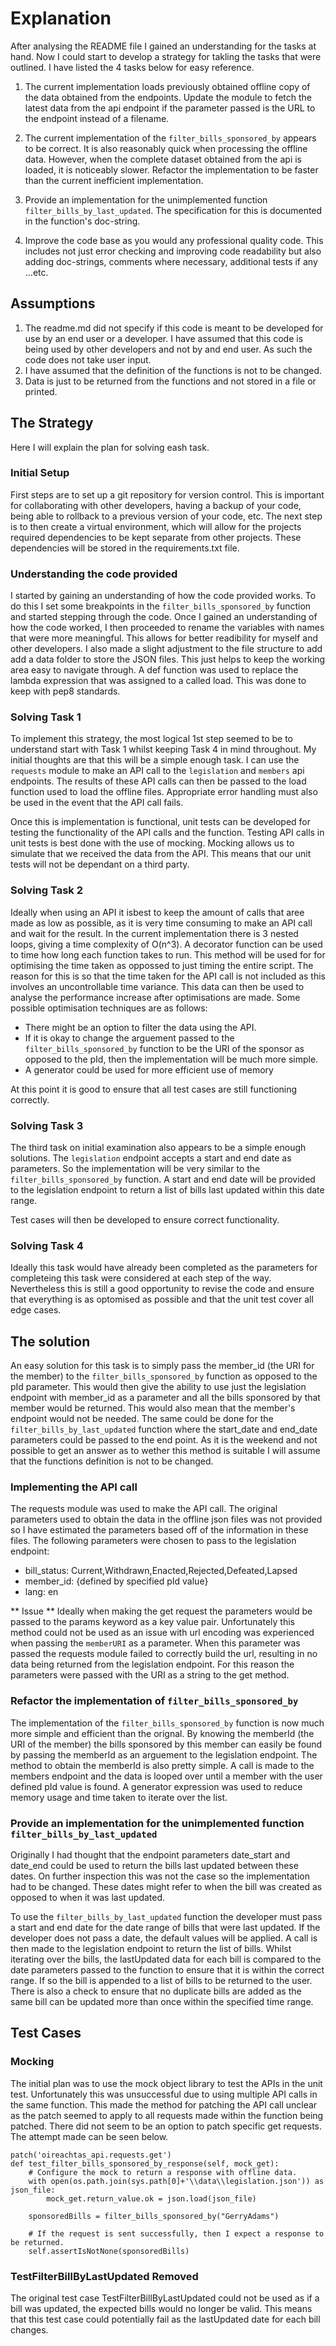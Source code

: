 # Explanation

After analysing the README file I gained an understanding for the tasks at hand. Now I could start to develop a strategy for takling the tasks that were outlined. I have listed the 4 tasks below for easy reference.

1. The current implementation loads previously obtained offline copy of the data obtained from the endpoints. Update the module to fetch the latest data from the api endpoint if the parameter passed is the URL to the endpoint instead of a filename.

2. The current implementation of the `filter_bills_sponsored_by` appears to be correct. It is also reasonably quick when processing the offline data. However, when the complete dataset obtained from the api is loaded, it is noticeably slower. Refactor the implementation to be faster than the current inefficient implementation.

3. Provide an implementation for the unimplemented function `filter_bills_by_last_updated`. The specification for this is documented in the function's doc-string.

4. Improve the code base as you would any professional quality code. This includes not just error checking and improving code readability but also adding doc-strings, comments where necessary, additional tests if any ...etc.

## Assumptions
1. The readme.md did not specify if this code is meant to be developed for use by an end user or a developer. I have assumed that this code is being used by other developers and not by and end user. As such the code does not take user input.
2. I have assumed that the definition of the functions is not to be changed.
3. Data is just to be returned from the functions and not stored in a file or printed.

## The Strategy
Here I will explain the plan for solving eash task.

### Initial Setup
First steps are to set up a git repository for version control. This is important for collaborating with other developers, having a backup of your code, being able to rollback to a previous version of your code, etc. The next step is to then create a virtual environment, which will allow for the projects required dependencies to be kept separate from other projects. These dependencies will be stored in the requirements.txt file.

### Understanding the code provided
I started by gaining an understanding of how the code provided works. To do this I set some breakpoints in the `filter_bills_sponsored_by` function and started stepping through the code. Once I gained an understanding of how the code worked, I then proceeded to rename the variables with names that were more meaningful. This allows for better readibility for myself and other developers. I also made a slight adjustment to the file structure to add add a data folder to store the JSON files. This just helps to keep the working area easy to navigate through. A def function was used to replace the lambda expression that was assigned to a  called load. This was done to keep with pep8 standards.

### Solving Task 1
To implement this strategy, the most logical 1st step seemed to be to understand start with Task 1 whilst keeping Task 4 in mind throughout. My initial thoughts are that this will be a simple enough task. I can use the `requests` module to make an API call to the `legislation` and `members` api endpoints. The results of these API calls can then be passed to the load function used to load the offline files. Appropriate error handling must also be used in the event that the API call fails.

Once this is implementation is functional, unit tests can be developed for testing the functionality of the API calls and the function. Testing API calls in unit tests is best done with the use of mocking. Mocking allows us to simulate that we received the data from the API. This means that our unit tests will not be dependant on a third party.

### Solving Task 2
Ideally when using an API it isbest to keep the amount of calls that aree made as low as possible, as it is very time consuming to make an API call and wait for the result. In the current implementation there is 3 nested loops, giving a time complexity of O(n^3). A decorator function can be used to time how long each function takes to run. This method will be used for for optimising the time taken as oppossed to just timing the entire script. The reason for this is so that the time taken for the API call is not included as this involves an uncontrollable time variance. This data can then be used to analyse the performance increase after optimisations are made. Some possible optimisation techniques are as follows:
* There might be an option to filter the data using the API. 
* If it is okay to change the arguement passed to the `filter_bills_sponsored_by` function to be the URI of the sponsor as opposed to the pId, then the implementation will be much more simple. 
* A generator could be used for more efficient use of memory

At this point it is good to ensure that all test cases are still functioning correctly.

### Solving Task 3
The third task on initial examination also appears to be a simple enough solutions. The `legislation` endpoint accepts a start and end date as parameters. So the implementation will be very similar to the `filter_bills_sponsored_by` function. A start and end date will be provided to the legislation endpoint to return a list of bills last updated within this date range.

Test cases will then be developed to ensure correct functionality.

### Solving Task 4
Ideally this task would have already been completed as the parameters for completeing this task were considered at each step of the way. Nevertheless this is still a good opportunity to revise the code and ensure that everything is as optomised as possible and that the unit test cover all edge cases.

## The solution
An easy solution for this task is to simply pass the member_id (the URI for the member) to the `filter_bills_sponsored_by` function as opposed to the pId parameter. This would then give the ability to use just the legislation endpoint with member_id as a parameter and all the bills sponsored by that member would be returned. This would also mean that the member's endpoint would not be needed. The same could be done for the `filter_bills_by_last_updated` function where the start_date and end_date parameters could be passed to the end point. As it is the weekend and not possible to get an answer as to wether this method is suitable I will assume that the functions definition is not to be changed.

### Implementing the API call
The requests module was used to make the API call. The original parameters used to obtain the data in the offline json files was not provided so I have estimated the parameters based off of the information in these files. The following parameters were chosen to pass to the legislation endpoint:
* bill_status: Current,Withdrawn,Enacted,Rejected,Defeated,Lapsed
* member_id: {defined by specified pId value}
* lang: en

** Issue ** Ideally when making the get request the parameters would be passed to the params keyword as a key value pair. Unfortunately this method could not be used as an issue with url encoding was experienced when passing the `memberURI` as a parameter. When this parameter was passed the requests module failed to correctly build the url, resulting in no data being returned from the legislation endpoint. For this reason the parameters were passed with the URI as a string to the get method.

### Refactor the implementation of `filter_bills_sponsored_by`
The implementation of the `filter_bills_sponsored_by` function is now much more simple and efficient than the orignal. By knowing the memberId (the URI of the member) the bills sponsored by this member can easily be found by passing the memberId as an arguement to the legislation endpoint. The method to obtain the memberId is also pretty simple. A call is made to the members endpoint and the data is looped over until a member with the user defined pId value is found. A generator expression was used to reduce memory usage and time taken to iterate over the list.

### Provide an implementation for the unimplemented function `filter_bills_by_last_updated`
Originally I had thought that the endpoint parameters date_start and date_end could be used to return the bills last updated between these dates. On further inspection this was not the case so the implementation had to be changed. These dates might refer to when the bill was created as opposed to when it was last updated.

To use the `filter_bills_by_last_updated` function the developer must pass a start and end date for the date range of bills that were last updated. If the developer does not pass a date, the default values will be applied. A call is then made to the legislation endpoint to return the list of bills. Whilst iterating over the bills, the lastUpdated data for each bill is compared to the date parameters passed to the function to ensure that it is within the correct range. If so the bill is appended to a list of bills to be returned to the user. There is also a check to ensure that no duplicate bills are added as the same bill can be updated more than once within the specified time range.


## Test Cases

### Mocking
The initial plan was to use the mock object library to test the APIs in the unit test. Unfortunately this was unsuccessful due to using multiple API calls in the same function. This made the method for patching the API call unclear as the patch seemed to apply to all requests made within the function being patched. There did not seem to be an option to patch specific get requests. The attempt made can be seen below.
```
patch('oireachtas_api.requests.get')
def test_filter_bills_sponsored_by_response(self, mock_get):
    # Configure the mock to return a response with offline data.
    with open(os.path.join(sys.path[0]+'\\data\\legislation.json')) as json_file:
        mock_get.return_value.ok = json.load(json_file)

    sponsoredBills = filter_bills_sponsored_by("GerryAdams")

    # If the request is sent successfully, then I expect a response to be returned.
    self.assertIsNotNone(sponsoredBills)
```

### TestFilterBillByLastUpdated Removed
The original test case TestFilterBillByLastUpdated could not be used as if a bill was updated, the expected bills would no longer be valid. This means that this test case could potentially fail as the lastUpdated date for each bill changes.